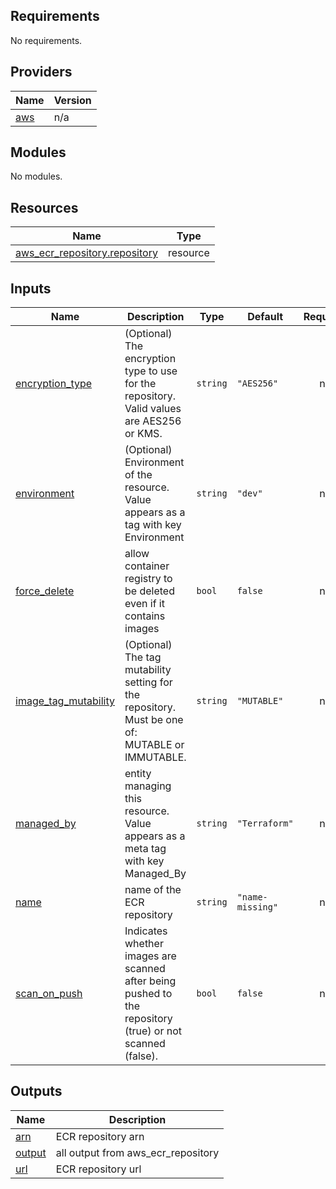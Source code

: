 <!-- BEGIN_TF_DOCS -->
## Requirements

No requirements.

## Providers

| Name | Version |
|------|---------|
| <a name="provider_aws"></a> [aws](#provider\_aws) | n/a |

## Modules

No modules.

## Resources

| Name | Type |
|------|------|
| [aws_ecr_repository.repository](https://registry.terraform.io/providers/hashicorp/aws/latest/docs/resources/ecr_repository) | resource |

## Inputs

| Name | Description | Type | Default | Required |
|------|-------------|------|---------|:--------:|
| <a name="input_encryption_type"></a> [encryption\_type](#input\_encryption\_type) | (Optional) The encryption type to use for the repository. Valid values are AES256 or KMS. | `string` | `"AES256"` | no |
| <a name="input_environment"></a> [environment](#input\_environment) | (Optional) Environment of the resource. Value appears as a tag with key Environment | `string` | `"dev"` | no |
| <a name="input_force_delete"></a> [force\_delete](#input\_force\_delete) | allow container registry to be deleted even if it contains images | `bool` | `false` | no |
| <a name="input_image_tag_mutability"></a> [image\_tag\_mutability](#input\_image\_tag\_mutability) | (Optional) The tag mutability setting for the repository. Must be one of: MUTABLE or IMMUTABLE. | `string` | `"MUTABLE"` | no |
| <a name="input_managed_by"></a> [managed\_by](#input\_managed\_by) | entity managing this resource. Value appears as a meta tag with key Managed\_By | `string` | `"Terraform"` | no |
| <a name="input_name"></a> [name](#input\_name) | name of the ECR repository | `string` | `"name-missing"` | no |
| <a name="input_scan_on_push"></a> [scan\_on\_push](#input\_scan\_on\_push) | Indicates whether images are scanned after being pushed to the repository (true) or not scanned (false). | `bool` | `false` | no |

## Outputs

| Name | Description |
|------|-------------|
| <a name="output_arn"></a> [arn](#output\_arn) | ECR repository arn |
| <a name="output_output"></a> [output](#output\_output) | all output from aws\_ecr\_repository |
| <a name="output_url"></a> [url](#output\_url) | ECR repository url |
<!-- END_TF_DOCS -->